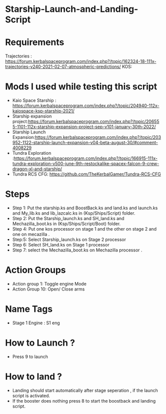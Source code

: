# Starship-Launch-and-Landing-Script

# Requirements
Trajectories : https://forum.kerbalspaceprogram.com/index.php?/topic/162324-18-111x-trajectories-v240-2021-02-07-atmospheric-predictions/
KOS: 
# Mods I used while testing this script

* Kaio Space Starship : https://forum.kerbalspaceprogram.com/index.php?/topic/204940-112x-kaiospace-ksp-starship-2021/ 
* Starship expansion project:https://forum.kerbalspaceprogram.com/index.php?/topic/206555-1101-112x-starship-expansion-project-sep-v101-january-30th-2022/
* Starship Launch Expansion:https://forum.kerbalspaceprogram.com/index.php?/topic/203952-1122-starship-launch-expansion-v04-beta-august-30/#comment-4008229
* Tundra Exploration :https://forum.kerbalspaceprogram.com/index.php?/topic/166915-111x-tundra-exploration-v500-june-9th-restockalike-spacex-falcon-9-crew-dragon-xl-and-starship/
* Tundra RCS CFG: https://github.com/TheKerbalGamer/Tundra-RCS-CFG

# Steps
* Step 1: Put the starship.ks and BoostBack.ks and land.ks and launch.ks and My_lib.ks and lib_lazcalc.ks in (Ksp/Ships/Script) folder.
* Step 2: Put the Starship_launch.ks and SH_land.ks and Mechazilla_boot.ks in (Ksp/Ships/Script/Boot) folder.
* Step 4: Put one kos processor on stage 1 and the other on stage 2 and one on mecazilla . 
* Step:5: Select  Starship_launch.ks on Stage 2 processor
* Step 6: Select SH_land.ks on Stage 1 processor
* Step 7: select the Mechazilla_boot.ks on Mechazilla processor .

# Action Groups
* Action group 1: Toggle engine Mode
* Action Group 10: Open/ Close arms  

# Name Tags
* Stage 1 Engine : S1 eng

# How to Launch ?
* Press 9 to launch

# How to land ?
* Landing should start automatically after stage seperation , if the launch script is activated.
* If the booster does nothing  press 8 to start the boostback and landing script.
